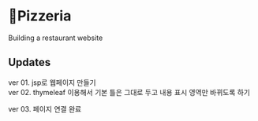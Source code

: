 # :pizza:Pizzeria
Building a restaurant website

## Updates
ver 01. jsp로 웹페이지 만들기<br>
ver 02. thymeleaf 이용해서 기본 틀은 그대로 두고 내용 표시 영역만 바뀌도록 하기<br>

ver 03. 페이지 연결 완료<br>

